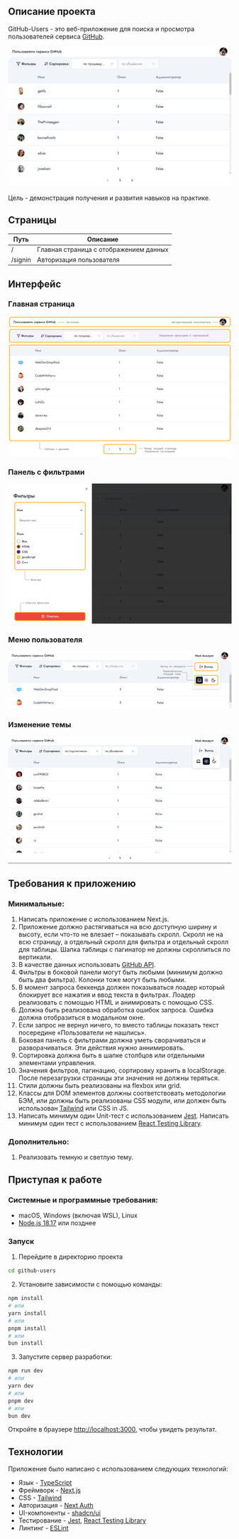 ## Описание проекта

GitHub-Users - это веб-приложение для поиска и просмотра пользователей сервиса [GitHub](https://github.com/).

![Главная страница](screenshots/main.png)

Цель - демонстрация получения и развития навыков на практике.

## Страницы

| Путь    | Описание                               |
| ------- | -------------------------------------- |
| /       | Главная страница с отображением данных |
| /signin | Авторизация пользователя               |

## Интерфейс

### Главная страница

![Описание главной страницы](screenshots/describe-main.png)

### Панель с фильтрами

![Описание фильтра](screenshots/describe-filter.png)

### Меню пользователя

![Описание меню пользователя](screenshots/describe-user.png)

### Изменение темы

![Демонстрация изменения темы](screenshots/theme-slider.gif)

## Требования к приложению

### Минимальные:

1. Написать приложение с использованием Next.js.
2. Приложение должно растягиваться на всю доступную ширину и высоту, если что-то не влезает – показывать скролл. Скролл не на всю страницу, а отдельный скролл для фильтра и отдельный скролл для таблицы. Шапка таблицы с пагинатор не должны скроллиться по вертикали.
3. В качестве данных использовать [GitHub API](https://docs.github.com/ru/rest/search/search?apiVersion=2022-11-28#search-users).
4. Фильтры в боковой панели могут быть любыми (минимум должно быть два фильтра). Колонки тоже могут быть любыми.
5. В момент запроса беккенда должен показываться лоадер который блокирует все нажатия и ввод текста в фильтрах. Лоадер реализовать с помощью HTML и анимировать с помощью CSS.
6. Должна быть реализована обработка ошибок запроса. Ошибка должна отобразиться в модальном окне.
7. Если запрос не вернул ничего, то вместо таблицы показать текст посередине «Пользователи не нашлись».
8. Боковая панель с фильтрами должна уметь сворачиваться и разворачиваться. Эти действия нужно аннимировать.
9. Сортировка должна быть в шапке столбцов или отдельными элементами управления.
10. Значения фильтров, пагинацию, сортировку хранить в localStorage. После перезагрузки страницы эти значения не должны теряться.
11. Стили должны быть реализованы на flexbox или grid.
12. Классы для DOM элементов должны соответствовать методологии БЭМ, или должны быть реализованы CSS модули, или должен быть использован [Tailwind](https://tailwindcss.com/) или CSS in JS.
13. Написать минимум один Unit-тест с использованием [Jest](https://jestjs.io/ru/). Написать минимум один тест с использованием [React Testing Library](https://testing-library.com/docs/react-testing-library/intro/).

### Дополнительно:

1. Реализовать темную и светлую тему.

## Приступая к работе

### Cистемные и программные требования:

- macOS, Windows (включая WSL), Linux
- [Node.js 18.17](https://nodejs.org/en) или позднее

### Запуск

1. Перейдите в директорию проекта

```bash
cd github-users
```

2. Установите зависимости с помощью команды:

```bash
npm install
# или
yarn install
# или
pnpm install
# или
bun install
```

3. Запустите сервер разработки:

```bash
npm run dev
# или
yarn dev
# или
pnpm dev
# или
bun dev
```

Откройте в браузере [http://localhost:3000](http://localhost:3000), чтобы увидеть результат.

## Технологии

Приложение было написано с использованием следующих технологий:

- Язык - [TypeScript](https://www.typescriptlang.org/)
- Фреймворк - [Next.js](https://nextjs.org/docs)
- CSS - [Tailwind](https://tailwindcss.com/)
- Авторизация - [Next Auth](https://next-auth.js.org/)
- UI-компоненты - [shadcn/ui](https://ui.shadcn.com/)
- Тестирование - [Jest](https://jestjs.io/ru/), [React Testing Library](https://testing-library.com/docs/react-testing-library/intro/)
- Линтинг - [ESLint](https://eslint.org/)
